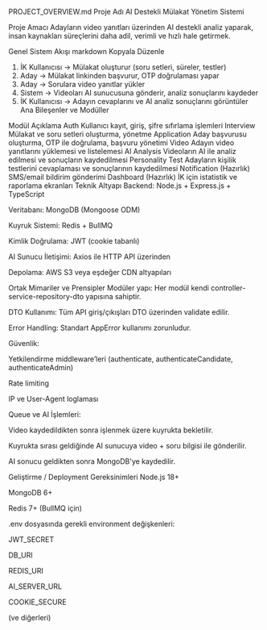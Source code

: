 PROJECT_OVERVIEW.md
Proje Adı
AI Destekli Mülakat Yönetim Sistemi

Proje Amacı
Adayların video yanıtları üzerinden AI destekli analiz yaparak, insan kaynakları süreçlerini daha adil, verimli ve hızlı hale getirmek.

Genel Sistem Akışı
markdown
Kopyala
Düzenle

1. İK Kullanıcısı → Mülakat oluşturur (soru setleri, süreler, testler)
2. Aday → Mülakat linkinden başvurur, OTP doğrulaması yapar
3. Aday → Sorulara video yanıtlar yükler
4. Sistem → Videoları AI sunucusuna gönderir, analiz sonuçlarını kaydeder
5. İK Kullanıcısı → Adayın cevaplarını ve AI analiz sonuçlarını görüntüler
   Ana Bileşenler ve Modüller

Modül Açıklama
Auth Kullanıcı kayıt, giriş, şifre sıfırlama işlemleri
Interview Mülakat ve soru setleri oluşturma, yönetme
Application Aday başvurusu oluşturma, OTP ile doğrulama, başvuru yönetimi
Video Adayın video yanıtlarını yüklemesi ve listelemesi
AI Analysis Videoların AI ile analiz edilmesi ve sonuçların kaydedilmesi
Personality Test Adayların kişilik testlerini cevaplaması ve sonuçlarının kaydedilmesi
Notification (Hazırlık) SMS/email bildirim gönderimi
Dashboard (Hazırlık) İK için istatistik ve raporlama ekranları
Teknik Altyapı
Backend: Node.js + Express.js + TypeScript

Veritabanı: MongoDB (Mongoose ODM)

Kuyruk Sistemi: Redis + BullMQ

Kimlik Doğrulama: JWT (cookie tabanlı)

AI Sunucu İletişimi: Axios ile HTTP API üzerinden

Depolama: AWS S3 veya eşdeğer CDN altyapıları

Ortak Mimariler ve Prensipler
Modüler yapı: Her modül kendi controller-service-repository-dto yapısına sahiptir.

DTO Kullanımı: Tüm API giriş/çıkışları DTO üzerinden validate edilir.

Error Handling: Standart AppError kullanımı zorunludur.

Güvenlik:

Yetkilendirme middleware’leri (authenticate, authenticateCandidate, authenticateAdmin)

Rate limiting

IP ve User-Agent loglaması

Queue ve AI İşlemleri:

Video kaydedildikten sonra işlenmek üzere kuyrukta bekletilir.

Kuyrukta sırası geldiğinde AI sunucuya video + soru bilgisi ile gönderilir.

AI sonucu geldikten sonra MongoDB'ye kaydedilir.

Geliştirme / Deployment Gereksinimleri
Node.js 18+

MongoDB 6+

Redis 7+ (BullMQ için)

.env dosyasında gerekli environment değişkenleri:

JWT_SECRET

DB_URI

REDIS_URI

AI_SERVER_URL

COOKIE_SECURE

(ve diğerleri)

